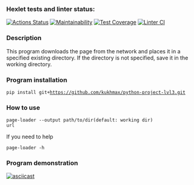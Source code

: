 ### Hexlet tests and linter status:
[![Actions Status](https://github.com/kukhmax/python-project-lvl3/workflows/hexlet-check/badge.svg)](https://github.com/kukhmax/python-project-lvl3/actions)
[![Maintainability](https://api.codeclimate.com/v1/badges/85a7d558bfbe0c9d6d7e/maintainability)](https://codeclimate.com/github/kukhmax/python-project-lvl3/maintainability)
[![Test Coverage](https://api.codeclimate.com/v1/badges/85a7d558bfbe0c9d6d7e/test_coverage)](https://codeclimate.com/github/kukhmax/python-project-lvl3/test_coverage)
[![Linter CI](https://github.com/kukhmax/python-project-lvl3/actions/workflows/python-check.yml/badge.svg)](https://github.com/kukhmax/python-project-lvl3/actions/workflows/python-check.yml)

<h3>Description</h3>

This program downloads the page from the network and places it in a specified existing directory. If the directory is not specified, save it in the working directory.

<h3>Program installation</h3>

<code>pip install git+https://github.com/kukhmax/python-project-lvl3.git</code>

<h3>How to use</h3>

<code>page-loader --output path/to/dir(default: working dir) url</code>

If you need to help

<code>page-loader -h</code>

<h3>Program demonstration </h3>

[![asciicast](https://asciinema.org/a/445512.svg)](https://asciinema.org/a/445512)
